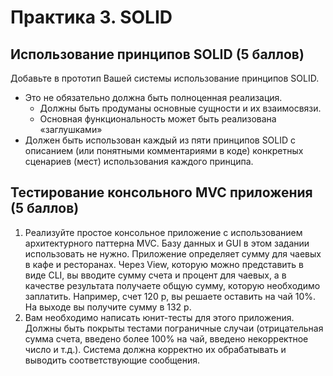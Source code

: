 # Практика 3. SOLID

## Использование принципов SOLID (5 баллов)

Добавьте в прототип Вашей системы использование принципов SOLID.

* Это не обязательно должна быть полноценная реализация.
  * Должны быть продуманы основные сущности и их взаимосвязи.
  * Основная функциональность может быть реализована «заглушками»
* Должен быть использован каждый из пяти принципов SOLID с описанием (или понятными комментариями в коде) конкретных сценариев (мест) использования каждого принципа. 

## Тестирование консольного MVC приложения (5 баллов)

1. Реализуйте простое консольное приложение с использованием архитектурного паттерна
MVC. Базу данных и GUI в этом задании использовать не нужно. Приложение определяет
сумму для чаевых в кафе и ресторанах. Через View, которую можно представить в виде CLI,
вы вводите сумму счета и процент для чаевых, а в качестве результата получаете общую
сумму, которую необходимо заплатить. Например, счет 120 р, вы решаете оставить на чай
10%. На выходе вы получите сумму в 132 р.
1. Вам необходимо написать юнит-тесты для этого приложения. Должны быть покрыты
тестами пограничные случаи (отрицательная сумма счета, введено более 100% на чай,
введено некорректное число и т.д.). Система должна корректно их обрабатывать и
выводить соответствующие сообщения.
